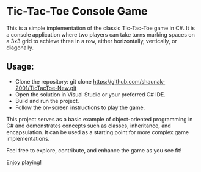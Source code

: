 # Tic-Tac-Toe Console Game

This is a simple implementation of the classic Tic-Tac-Toe game in C#. It is a console application where two players can take turns marking spaces on a 3x3 grid to achieve three in a row, either horizontally, vertically, or diagonally.

## Usage:
- Clone the repository: git clone https://github.com/shaunak-2001/TicTacToe-New.git
- Open the solution in Visual Studio or your preferred C# IDE.
- Build and run the project.
- Follow the on-screen instructions to play the game.


This project serves as a basic example of object-oriented programming in C# and demonstrates concepts such as classes, inheritance, and encapsulation. It can be used as a starting point for more complex game implementations.

Feel free to explore, contribute, and enhance the game as you see fit!

Enjoy playing!
